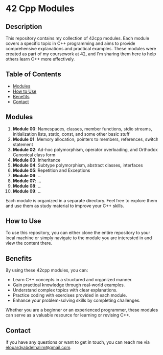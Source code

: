 # 42 Cpp Modules

## Description

This repository contains my collection of 42cpp modules. Each module covers a specific topic in C++ programming and aims to provide comprehensive explanations and practical examples. These modules were created as part of my coursework at 42, and I'm sharing them here to help others learn C++ more effectively.

## Table of Contents

- [Modules](#modules)
- [How to Use](#how-to-use)
- [Benefits](#benefits)
- [Contact](#contact)

## Modules

1. **Module 00**: Namespaces, classes, member functions, stdio streams, initialization lists, static, const, and some other basic stuff
2. **Module 01**: Memory allocation, pointers to members, references, switch statement
3. **Module 02**: Ad-hoc polymorphism, operator overloading, and Orthodox Canonical class form
4. **Module 03**: Inheritance
5. **Module 04**: Subtype polymorphism, abstract classes, interfaces
6. **Module 05**: Repetition and Exceptions
7. **Module 06**: ...
8. **Module 07**: ...
9. **Module 08**: ...
10. **Module 09**: ...

Each module is organized in a separate directory. Feel free to explore them and use them as study material to improve your C++ skills.

## How to Use

To use this repository, you can either clone the entire repository to your local machine or simply navigate to the module you are interested in and view the content there.

## Benefits

By using these 42cpp modules, you can:

- Learn C++ concepts in a structured and organized manner.
- Gain practical knowledge through real-world examples.
- Understand complex topics with clear explanations.
- Practice coding with exercises provided in each module.
- Enhance your problem-solving skills by completing challenges.

Whether you are a beginner or an experienced programmer, these modules can serve as a valuable resource for learning or revising C++.

## Contact

If you have any questions or want to get in touch, you can reach me via elouardyabdelhalim@gmail.com.
